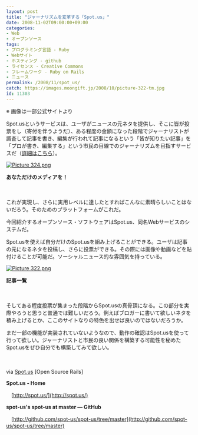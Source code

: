 ```yaml
---
layout: post
title: "ジャーナリズムを変革する「Spot.us」"
date: 2008-11-02T09:00:00+09:00
categories:
- Web
- オープンソース
tags: 
- プログラミング言語 - Ruby
- Webサイト
- ホスティング - github
- ライセンス - Creative Commons
- フレームワーク - Ruby on Rails
- ニュース
permalink: /2008/11/spot_us/
catch: https://images.moongift.jp/2008/10/picture-322-tm.jpg
id: 11303
---
```

※ 画像は一部公式サイトより

  

Spot.usというサービスは、ユーザがニュースの元ネタを提供し、そこに皆が投票をし（寄付を伴うようだ）、ある程度の金額になった段階でジャーナリストが調査して記事を書き、編集が行われて記事になるという「皆が知りたい記事」を「プロが書き、編集する」という市民の目線でのジャーナリズムを目指すサービスだ（[詳細はこちら](http://d.hatena.ne.jp/essa/20080618/p1)）。

  

[![Picture 324.png](https://images.moongift.jp/2008/10/picture-324-tm.jpg)](https://images.moongift.jp/2008/10/picture-324.png)  
  
**あなただけのメディアを！**

  

　

  

これが実現し、さらに実用レベルに達したとすればこんなに素晴らしいことはないだろう。そのためのプラットフォームがこれだ。

  

今回紹介するオープンソース・ソフトウェアはSpot.us、同名Webサービスのシステムだ。

  
  
<!--more-->  

Spot.usを使えば自分だけのSpot.usを組み上げることができる。ユーザは記事の元になるネタを投稿し、さらに投票ができる。その際には画像や動画などを貼付けることが可能だ。ソーシャルニュース的な雰囲気を持っている。

  

[![Picture 322.png](https://images.moongift.jp/2008/10/picture-322-tm.jpg)](https://images.moongift.jp/2008/10/picture-322.png)  
  
**記事一覧**

  

　

  

そしてある程度投票が集まった段階からSpot.usの真骨頂になる。この部分を実際やろうと思うと普通では難しいだろう。例えばブロガーに書いて欲しいネタを積み上げるとか、ここのサイトなりの特色を出せば良いのではないだろうか。

  

まだ一部の機能が実装されていないようなので、動作の確認はSpot.usを使って行って欲しい。ジャーナリストと市民の良い関係を構築する可能性を秘めたSpot.usをぜひ自分でも構築してみて欲しい。

  

　

  

via [Spot.us](http://www.opensourcerails.com/projects/17456-Spot-us) [Open Source Rails]

  

**Spot.us - Home**  
  
　[http://spot.us/](http://spot.us/)

  

**spot-us's spot-us at master — GitHub**  
  
　[http://github.com/spot-us/spot-us/tree/master](http://github.com/spot-us/spot-us/tree/master)

  
